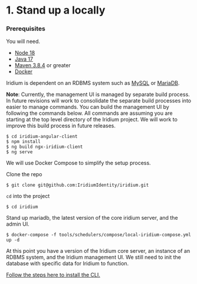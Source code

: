 # 1. Stand up a locally

### Prerequisites

You will need.

 * [Node 18](https://nodejs.org/en)
 * [Java 17](https://adoptium.net/)
 * [Maven 3.8.4](https://maven.apache.org/) or greater
 * [Docker](https://www.docker.com/)

Iridium is dependent on an RDBMS system such as [MySQL](https://www.mysql.com/) or [MariaDB](https://mariadb.org/).

**Note**: Currently, the management UI is managed by separate build process.  In future revisions will work to consolidate the
separate build processes into easier to manage commands.  You can build the management UI by following the commands below.
All commands are assuming you are starting at the top level directory of the Iridium project.  We will work to improve 
this build process in future releases.

```shell
$ cd iridium-angular-client
$ npm install
$ ng build ngx-iridium-client
$ ng serve
```

We will use Docker Compose to simplify the setup process.  

Clone the repo
```shell
$ git clone git@github.com:IridiumIdentity/iridium.git
```
`cd` into the project
```shell
$ cd iridium
```
Stand up mariadb, the latest version of the core iridium server, and the admin UI.
```shell
$ docker-compose -f tools/schedulers/compose/local-iridium-compose.yml up -d
```

At this point you have a version of the Iridium core server, an instance of an RDBMS system, and the Iridium management UI.
We still need to init the database with specific data for Iridium to function. 

[Follow the steps here to install the CLI.](2.Install-the-CLI.md)






 


